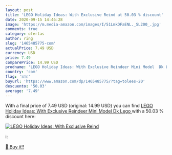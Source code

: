 ```yaml
---
layout: post
title: 'LEGO Holiday Ideas: With Exclusive Reind at 50.03 % discount'
date: 2020-09-15 14:46:28
image: 'https://m.media-amazon.com/images/I/51LmkDFaENL._SL200_.jpg'
comments: true
category: ofertas
author: ring
slug: '1465485775-com'
actualPrice: 7.49 USD
currency: USD
price: 7.49
comparePrice: 14.99 USD
prodname: 'LEGO Holiday Ideas: With Exclusive Reindeer Mini Model  Dk Lego '
country: 'com'
flag: '🇺🇸'
buyurl: 'https://www.amazon.com/dp/1465485775/?tag=tolees-20'
descuento: '50.03'
average: '7.49'
---
```


With a final price of 7.49 USD (original: 14.99 USD) you can find [LEGO Holiday Ideas: With Exclusive Reindeer Mini Model  Dk Lego ](https://www.amazon.com/dp/1465485775/?tag=tolees-20) with a  50.03 % discount here:

[![LEGO Holiday Ideas: With Exclusive Reind](https://m.media-amazon.com/images/I/51LmkDFaENL._SL200_.jpg)](https://www.amazon.com/dp/1465485775/?tag=tolees-20)

ℹ️:


[🛒 Buy it!!](https://www.amazon.com/dp/1465485775/?tag=tolees-20)
